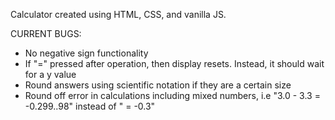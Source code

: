 Calculator created using HTML, CSS, and vanilla JS. 

CURRENT BUGS: 
  - No negative sign functionality
  - If "=" pressed after operation, then display resets. Instead, it 
  should wait for a y value
  - Round answers using scientific notation if they are a certain
  size
  - Round off error in calculations including mixed numbers, i.e 
  "3.0 - 3.3 = -0.299..98" instead of " = -0.3"
